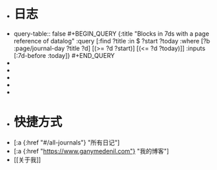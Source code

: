- # 日志
- query-table:: false
  #+BEGIN_QUERY
  {:title "Blocks in 7ds with a page reference of datalog"
   :query [:find ?title
         :in $ ?start ?today
         :where
         [?b :page/journal-day ?title ?d]
         [(>= ?d ?start)]
         [(<= ?d ?today)]]
   :inputs [:7d-before :today]}
  #+END_QUERY
-
-
-
-
-
- # 快捷方式
- [:a {:href "#/all-journals"} "所有日记"]
- [:a {:href "https://www.ganymedenil.com"} "我的博客"]
- [[关于我]]